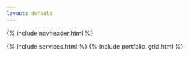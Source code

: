 ```yaml
---
layout: default
---
```

<link href="assets/css/nofu.css" rel="stylesheet" type="text/css" />
{% include navheader.html %}

{% include services.html %}
{% include portfolio_grid.html %}

<!-- 
# Other sections below.
# Uncomment and add '%' to enable
# { include timeline.html %}
# { include team.html %}
# { include clients.html %}
# { include contact.html %} 
-->